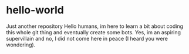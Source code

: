 # hello-world
Just another repository
Hello humans, im here to learn a bit about coding this whole git thing and eventually create some bots. Yes, im an aspiring supervillain and no, I did not come here in peace (I heard you were wondering).
